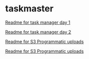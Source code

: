 # taskmaster

[Readme for task manager day 1](https://github.com/sadhikari07/taskmaster/blob/master/taskManagerDay1.md)

[Readme for task manager day 2](https://github.com/sadhikari07/taskmaster/blob/master/taskManagerDay2.md)

[Readme for S3 Programmatic uploads](https://github.com/sadhikari07/taskmaster/blob/master/s3ProgrammaticUploads.md)

[Readme for S3 Programmatic uploads](https://github.com/sadhikari07/taskmaster/blob/master/lambda.md)
